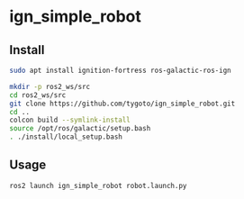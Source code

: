 # ign_simple_robot

## Install

```bash
sudo apt install ignition-fortress ros-galactic-ros-ign

mkdir -p ros2_ws/src
cd ros2_ws/src
git clone https://github.com/tygoto/ign_simple_robot.git
cd ..
colcon build --symlink-install
source /opt/ros/galactic/setup.bash
. ./install/local_setup.bash
```

## Usage

```bash
ros2 launch ign_simple_robot robot.launch.py
```